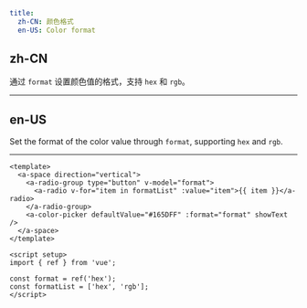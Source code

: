 ```yaml
title:
  zh-CN: 颜色格式
  en-US: Color format
```

## zh-CN

通过 `format` 设置颜色值的格式，支持 `hex` 和 `rgb`。

---

## en-US

Set the format of the color value through `format`, supporting `hex` and `rgb`.

---

```vue
<template>
  <a-space direction="vertical">
    <a-radio-group type="button" v-model="format">
      <a-radio v-for="item in formatList" :value="item">{{ item }}</a-radio>
    </a-radio-group>
    <a-color-picker defaultValue="#165DFF" :format="format" showText />
  </a-space>
</template>

<script setup>
import { ref } from 'vue';

const format = ref('hex');
const formatList = ['hex', 'rgb'];
</script>
```
